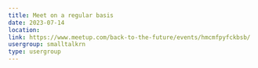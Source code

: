```yaml
---
title: Meet on a regular basis
date: 2023-07-14
location: 
link: https://www.meetup.com/back-to-the-future/events/hmcmfpyfckbsb/
usergroup: smalltalkrn
type: usergroup
---
```

